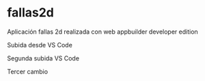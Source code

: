 # fallas2d
Aplicación fallas 2d realizada con web appbuilder developer edition

Subida desde VS Code

Segunda subida VS Code

Tercer cambio